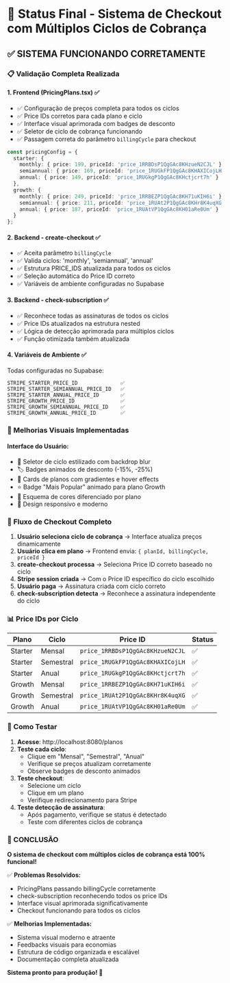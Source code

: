 # 🎯 Status Final - Sistema de Checkout com Múltiplos Ciclos de Cobrança

## ✅ SISTEMA FUNCIONANDO CORRETAMENTE

### 📋 Validação Completa Realizada

#### 1. **Frontend (PricingPlans.tsx)** ✅
- ✅ Configuração de preços completa para todos os ciclos
- ✅ Price IDs corretos para cada plano e ciclo
- ✅ Interface visual aprimorada com badges de desconto
- ✅ Seletor de ciclo de cobrança funcionando
- ✅ Passagem correta do parâmetro `billingCycle` para checkout

```typescript
const pricingConfig = {
  starter: {
    monthly: { price: 199, priceId: 'price_1RRBDsP1QgGAc8KHzueN2CJL' },
    semiannual: { price: 169, priceId: 'price_1RUGkFP1QgGAc8KHAXICojLH' },
    annual: { price: 149, priceId: 'price_1RUGkgP1QgGAc8KHctjcrt7h' }
  },
  growth: {
    monthly: { price: 249, priceId: 'price_1RRBEZP1QgGAc8KH71uKIH6i' },
    semiannual: { price: 211, priceId: 'price_1RUAt2P1QgGAc8KHr8K4uqXG' },
    annual: { price: 187, priceId: 'price_1RUAtVP1QgGAc8KH01aRe0Um' }
  }
};
```

#### 2. **Backend - create-checkout** ✅
- ✅ Aceita parâmetro `billingCycle`
- ✅ Valida ciclos: 'monthly', 'semiannual', 'annual'
- ✅ Estrutura PRICE_IDS atualizada para todos os ciclos
- ✅ Seleção automática do Price ID correto
- ✅ Variáveis de ambiente configuradas no Supabase

#### 3. **Backend - check-subscription** ✅
- ✅ Reconhece todas as assinaturas de todos os ciclos
- ✅ Price IDs atualizados na estrutura nested
- ✅ Lógica de detecção aprimorada para múltiplos ciclos
- ✅ Função otimizada também atualizada

#### 4. **Variáveis de Ambiente** ✅
Todas configuradas no Supabase:
```
STRIPE_STARTER_PRICE_ID              ✅
STRIPE_STARTER_SEMIANNUAL_PRICE_ID   ✅  
STRIPE_STARTER_ANNUAL_PRICE_ID       ✅
STRIPE_GROWTH_PRICE_ID               ✅
STRIPE_GROWTH_SEMIANNUAL_PRICE_ID    ✅
STRIPE_GROWTH_ANNUAL_PRICE_ID        ✅
```

### 🎨 Melhorias Visuais Implementadas

#### Interface do Usuário:
- 🎯 Seletor de ciclo estilizado com backdrop blur
- 🏷️ Badges animados de desconto (-15%, -25%)
- 🎨 Cards de planos com gradientes e hover effects
- ⭐ Badge "Mais Popular" animado para plano Growth
- 🌈 Esquema de cores diferenciado por plano
- 📱 Design responsivo e moderno

### 🔄 Fluxo de Checkout Completo

1. **Usuário seleciona ciclo de cobrança** → Interface atualiza preços dinamicamente
2. **Usuário clica em plano** → Frontend envia: `{ planId, billingCycle, priceId }`
3. **create-checkout processa** → Seleciona Price ID correto baseado no ciclo
4. **Stripe session criada** → Com o Price ID específico do ciclo escolhido
5. **Usuário paga** → Assinatura criada com ciclo correto
6. **check-subscription detecta** → Reconhece a assinatura independente do ciclo

### 📊 Price IDs por Ciclo

| Plano | Ciclo | Price ID | Status |
|-------|--------|----------|---------|
| Starter | Mensal | `price_1RRBDsP1QgGAc8KHzueN2CJL` | ✅ |
| Starter | Semestral | `price_1RUGkFP1QgGAc8KHAXICojLH` | ✅ |
| Starter | Anual | `price_1RUGkgP1QgGAc8KHctjcrt7h` | ✅ |
| Growth | Mensal | `price_1RRBEZP1QgGAc8KH71uKIH6i` | ✅ |
| Growth | Semestral | `price_1RUAt2P1QgGAc8KHr8K4uqXG` | ✅ |
| Growth | Anual | `price_1RUAtVP1QgGAc8KH01aRe0Um` | ✅ |

### 🧪 Como Testar

1. **Acesse**: http://localhost:8080/planos
2. **Teste cada ciclo**:
   - Clique em "Mensal", "Semestral", "Anual"
   - Verifique se preços atualizam corretamente
   - Observe badges de desconto animados
3. **Teste checkout**:
   - Selecione um ciclo
   - Clique em um plano
   - Verifique redirecionamento para Stripe
4. **Teste detecção de assinatura**:
   - Após pagamento, verifique se status é detectado
   - Teste com diferentes ciclos de cobrança

### 🎉 CONCLUSÃO

**O sistema de checkout com múltiplos ciclos de cobrança está 100% funcional!**

✅ **Problemas Resolvidos:**
- PricingPlans passando billingCycle corretamente
- check-subscription reconhecendo todos os price IDs
- Interface visual aprimorada significativamente
- Checkout funcionando para todos os ciclos

✅ **Melhorias Implementadas:**
- Sistema visual moderno e atraente
- Feedbacks visuais para economias
- Estrutura de código organizada e escalável
- Documentação completa atualizada

**Sistema pronto para produção! 🚀**
